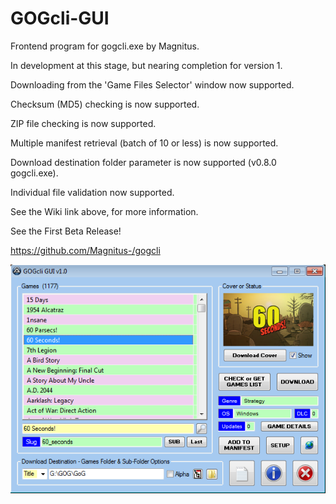 # GOGcli-GUI
Frontend program for gogcli.exe by Magnitus.

In development at this stage, but nearing completion for version 1.

Downloading from the 'Game Files Selector' window now supported.

Checksum (MD5) checking is now supported.

ZIP file checking is now supported.

Multiple manifest retrieval (batch of 10 or less) is now supported.

Download destination folder parameter is now supported (v0.8.0 gogcli.exe).

Individual file validation now supported.

See the Wiki link above, for more information.

See the First Beta Release!

https://github.com/Magnitus-/gogcli

![gogcli_main_5](https://github.com/Twombs/GOGcli-GUI/blob/main/Screenshots/gogcli_main_8.png?raw=true)
